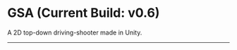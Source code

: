 # GSA (Current Build: v0.6)
A 2D top-down driving-shooter made in Unity.

***************************************************************************************************

